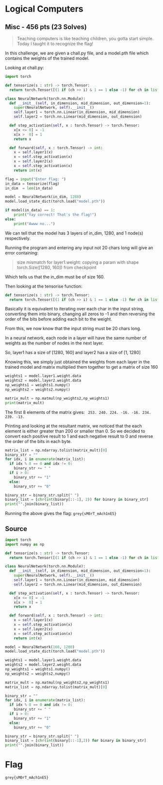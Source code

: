 # Logical Computers
## Misc - 456 pts (23 Solves)
> Teaching computers is like teaching children, you gotta start simple.
> Today I taught it to recognize the flag!

In this challenge, we are given a chall.py file, and a model.pth file which contains the weights of the trained model.

Looking at chall.py:

```python
import torch

def tensorize(s : str) -> torch.Tensor:
  return torch.Tensor([(1 if (ch >> i) & 1 == 1 else -1) for ch in list(map(ord, s)) for i in range(8)])

class NeuralNetwork(torch.nn.Module):
  def __init__(self, in_dimension, mid_dimension, out_dimension=1):
    super(NeuralNetwork, self).__init__()
    self.layer1 = torch.nn.Linear(in_dimension, mid_dimension)
    self.layer2 = torch.nn.Linear(mid_dimension, out_dimension)

  def step_activation(self, x : torch.Tensor) -> torch.Tensor:
    x[x <= 0] = -1
    x[x >  0] = 1
    return x

  def forward(self, x : torch.Tensor) -> int:
    x = self.layer1(x)
    x = self.step_activation(x)
    x = self.layer2(x)
    x = self.step_activation(x)
    return int(x)

flag = input("Enter flag: ")
in_data = tensorize(flag)
in_dim	= len(in_data)

model = NeuralNetwork(in_dim, 1280)
model.load_state_dict(torch.load("model.pth"))

if model(in_data) == 1:
	print("Yay correct! That's the flag!")
else:
	print("Awww no...")
  ```


We can tell that the model has 3 layers of in_dim, 1280, and 1 node(s) respectively.

Running the program and entering any input not 20 chars long will give an error containing:
> size mismatch for layer1.weight: copying a param with shape torch.Size([1280, 160]) from checkpoint

Which tells us that the in_dim must be of size 160.

Then looking at the tensorise function:
```python
def tensorize(s : str) -> torch.Tensor:
  return torch.Tensor([(1 if (ch >> i) & 1 == 1 else -1) for ch in list(map(ord, s)) for i in range(8)])
```
Basically it is equivalent to iterating over each char in the input string, converting them into binary, changing all zeros to -1 and then reversing the order of the bits before adding each bit to the weight.

From this, we now know that the input string must be 20 chars long.

In a neural network, each node in a layer will have the same number of weights as the number of nodes in the next layer.

So, layer1 has a size of [1280, 160] and layer2 has a size of [1, 1280]

Knowing this, we simply just obtained the weights from each layer in the trained model and matrix multiplied them together to get a matrix of size 160

```python
weights1 = model.layer1.weight.data
weights2 = model.layer2.weight.data
np_weights1 = weights1.numpy()
np_weights2 = weights2.numpy()

matrix_mult = np.matmul(np_weights2,np_weights1)
print(matrix_mult)
```
The first 8 elements of the matrix gives:
``` 253. 240. 224. -16. -16. 234. 239. -13.```

Printing and looking at the resultant matrix, we noticed that the each element is either greater than 200 or smaller than 0. So we decided to convert each positive result to 1 and each negative result to 0 and reverse the order of the bits in each byte.

``` python
matrix_list = np.ndarray.tolist(matrix_mult)[0]
binary_str = ""
for idx, i in enumerate(matrix_list):
  if idx % 8 == 0 and idx != 0:
    binary_str += " "
  if i > 0:
    binary_str += "1"
  else:
    binary_str += "0"

binary_str = binary_str.split(" ")
binary_list = [chr(int(binary[::-1], 2)) for binary in binary_str]
print("".join(binary_list))
```

Running the above gives the flag:
```grey{sM0rT_mAch1nE5}```

## Source 
``` python
import torch
import numpy as np

def tensorize(s : str) -> torch.Tensor:
  return torch.Tensor([(1 if (ch >> i) & 1 == 1 else -1) for ch in list(map(ord, s)) for i in range(8)])

class NeuralNetwork(torch.nn.Module):
  def __init__(self, in_dimension, mid_dimension, out_dimension=1):
    super(NeuralNetwork, self).__init__()
    self.layer1 = torch.nn.Linear(in_dimension, mid_dimension)
    self.layer2 = torch.nn.Linear(mid_dimension, out_dimension)

  def step_activation(self, x : torch.Tensor) -> torch.Tensor:
    x[x <= 0] = -1
    x[x >  0] = 1
    return x

  def forward(self, x : torch.Tensor) -> int:
    x = self.layer1(x)
    x = self.step_activation(x)
    x = self.layer2(x)
    x = self.step_activation(x)
    return int(x)

model = NeuralNetwork(160, 1280)
model.load_state_dict(torch.load("model.pth"))

weights1 = model.layer1.weight.data
weights2 = model.layer2.weight.data
np_weights1 = weights1.numpy()
np_weights2 = weights2.numpy()

matrix_mult = np.matmul(np_weights2,np_weights1)
matrix_list = np.ndarray.tolist(matrix_mult)[0]

binary_str = ""
for idx, i in enumerate(matrix_list):
  if idx % 8 == 0 and idx != 0:
    binary_str += " "
  if i > 0:
    binary_str += "1"
  else:
    binary_str += "0"

binary_str = binary_str.split(" ")
binary_list = [chr(int(binary[::-1],2)) for binary in binary_str]
print("".join(binary_list))
```

# Flag
```grey{sM0rT_mAch1nE5}```
